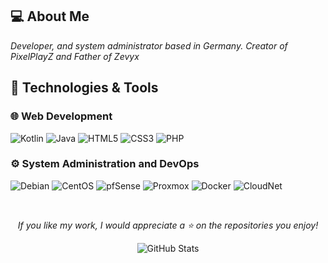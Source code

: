 ## 💻 About Me
*Developer, and system administrator based in Germany. Creator of PixelPlayZ and Father of Zevyx*

## 🌊 Technologies & Tools
### 🌐 Web Development
![Kotlin](https://img.shields.io/badge/KOTLIN-1B1F23?style=for-the-badge&logo=kotlin&logoColor=58A6FF)
![Java](https://img.shields.io/badge/JAVA-1B1F23?style=for-the-badge&logo=openjdk&logoColor=58A6FF)
![HTML5](https://img.shields.io/badge/HTML5-1B1F23?style=for-the-badge&logo=html5&logoColor=58A6FF)
![CSS3](https://img.shields.io/badge/CSS3-1B1F23?style=for-the-badge&logo=css3&logoColor=58A6FF)
![PHP](https://img.shields.io/badge/PHP-1B1F23?style=for-the-badge&logo=PHP&logoColor=58A6FF)

### ⚙️ System Administration and DevOps
![Debian](https://img.shields.io/badge/Debian-1B1F23?style=for-the-badge&logo=debian&logoColor=58A6FF)
![CentOS](https://img.shields.io/badge/CentOS-1B1F23?style=for-the-badge&logo=centos&logoColor=58A6FF)
![pfSense](https://img.shields.io/badge/pfSense-1B1F23?style=for-the-badge&logoColor=58A6FF&logo=fireship)
![Proxmox](https://img.shields.io/badge/Proxmox-1B1F23?style=for-the-badge&logo=proxmox&logoColor=58A6FF)
![Docker](https://img.shields.io/badge/Docker-1B1F23?style=for-the-badge&logo=docker&logoColor=58A6FF)
![CloudNet](https://img.shields.io/badge/CloudNet-1B1F23?style=for-the-badge&logo=shield&logoColor=58A6FF)

<br/>

<div align="center">

*If you like my work, I would appreciate a ⭐ on the repositories you enjoy!*

  <img src="https://github-readme-stats.vercel.app/api?username=Dotta4You&include_all_commits=true&count_private=true&show_icons=true&line_height=20&title_color=58A6FF&icon_color=58A6FF&text_color=58A6FF&bg_color=0D1117" alt="GitHub Stats"/>

</div>
